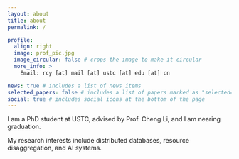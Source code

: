 ```yaml
---
layout: about
title: about
permalink: /

profile:
  align: right
  image: prof_pic.jpg
  image_circular: false # crops the image to make it circular
  more_info: >
    Email: rcy [at] mail [at] ustc [at] edu [at] cn

news: true # includes a list of news items
selected_papers: false # includes a list of papers marked as "selected={true}"
social: true # includes social icons at the bottom of the page
---
```


I am a PhD student at USTC, advised by Prof. Cheng Li, and I am nearing graduation.

My research interests include distributed databases, resource disaggregation, and AI systems.